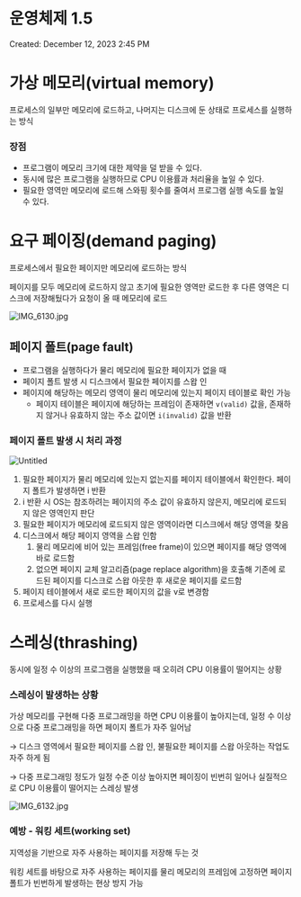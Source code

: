 # 운영체제 1.5

Created: December 12, 2023 2:45 PM

# 가상 메모리(virtual memory)

프로세스의 일부만 메모리에 로드하고, 나머지는 디스크에 둔 상태로 프로세스를 실행하는 방식

### 장점

- 프로그램이 메모리 크기에 대한 제약을 덜 받을 수 있다.
- 동시에 많은 프로그램을 실행하므로 CPU 이용률과 처리율을 높일 수 있다.
- 필요한 영역만 메모리에 로드해 스와핑 횟수를 줄여서 프로그램 실행 속도를 높일 수 있다.

# 요구 페이징(demand paging)

프로세스에서 필요한 페이지만 메모리에 로드하는 방식

페이지를 모두 메모리에 로드하지 않고 초기에 필요한 영역만 로드한 후 다른 영역은 디스크에 저장해뒀다가 요청이 올 때 메모리에 로드

![IMG_6130.jpg](%E1%84%8B%E1%85%AE%E1%86%AB%E1%84%8B%E1%85%A7%E1%86%BC%E1%84%8E%E1%85%A6%E1%84%8C%E1%85%A6%201%205%200b6f02facc704596882350dc3255e38c/IMG_6130.jpg)

## 페이지 폴트(page fault)

- 프로그램을 실행하다가 물리 메모리에 필요한 페이지가 없을 때
- 페이지 폴트 발생 시 디스크에서 필요한 페이지를 스왑 인
- 페이지에 해당하는 메모리 영역이 물리 메모리에 있는지 페이지 테이블로 확인 가능
    - 페이지 테이블은 페이지에 해당하는 프레임이 존재하면 `v(valid)` 값을, 존재하지 않거나 유효하지 않는 주소 값이면 `i(invalid)` 값을 반환

### 페이지 폴트 발생 시 처리 과정

![Untitled](%E1%84%8B%E1%85%AE%E1%86%AB%E1%84%8B%E1%85%A7%E1%86%BC%E1%84%8E%E1%85%A6%E1%84%8C%E1%85%A6%201%205%200b6f02facc704596882350dc3255e38c/Untitled.png)

1. 필요한 페이지가 물리 메모리에 있는지 없는지를 페이지 테이블에서 확인한다. 페이지 폴트가 발생하면 i 반환
2. i 반환 시 OS는 참조하려는 페이지의 주소 값이 유효하지 않은지, 메모리에 로드되지 않은 영역인지 판단
3. 필요한 페이지가 메모리에 로드되지 않은 영역이라면 디스크에서 해당 영역을 찾음
4. 디스크에서 해당 페이지 영역을 스왑 인함
    1. 물리 메모리에 비어 있는 프레임(free frame)이 있으면 페이지를 해당 영역에 바로 로드함
    2. 없으면 페이지 교체 알고리즘(page replace algorithm)을 호출해 기존에 로드된 페이지를 디스크로 스왑 아웃한 후 새로운 페이지를 로드함
5. 페이지 테이블에서 새로 로드한 페이지의 값을 v로 변경함
6. 프로세스를 다시 실행

# 스레싱(thrashing)

동시에 일정 수 이상의 프로그램을 실행했을 때 오히려 CPU 이용률이 떨어지는 상황

### 스레싱이 발생하는 상황

가상 메모리를 구현해 다중 프로그래밍을 하면 CPU 이용률이 높아지는데, 일정 수 이상으로 다중 프로그래밍을 하면 페이지 폴트가 자주 일어남

→ 디스크 영역에서 필요한 페이지를 스왑 인, 불필요한 페이지를 스왑 아웃하는 작업도 자주 하게 됨

→ 다중 프로그래밍 정도가 일정 수준 이상 높아지면 페이징이 빈번히 일어나 실질적으로 CPU 이용률이 떨어지는 스레싱 발생

![IMG_6132.jpg](%E1%84%8B%E1%85%AE%E1%86%AB%E1%84%8B%E1%85%A7%E1%86%BC%E1%84%8E%E1%85%A6%E1%84%8C%E1%85%A6%201%205%200b6f02facc704596882350dc3255e38c/IMG_6132.jpg)

### 예방 - 워킹 세트(working set)

지역성을 기반으로 자주 사용하는 페이지를 저장해 두는 것

워킹 세트를 바탕으로 자주 사용하는 페이지를 물리 메모리의 프레임에 고정하면 페이지 폴트가 빈번하게 발생하는 현상 방지 가능